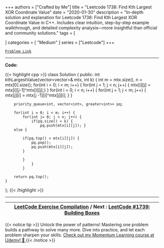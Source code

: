 
+++
authors = ["Crafted by Me"]
title = "Leetcode 1738: Find Kth Largest XOR Coordinate Value"
date = "2020-01-30"
description = "In-depth solution and explanation for Leetcode 1738: Find Kth Largest XOR Coordinate Value in C++. Includes clear intuition, step-by-step example walkthrough, and detailed complexity analysis—more insightful than official and community solutions."
tags = [
    
]
categories = [
    "Medium"
]
series = ["Leetcode"]
+++



[`Problem Link`](https://leetcode.com/problems/find-kth-largest-xor-coordinate-value/description/)

---

**Code:**

{{< highlight cpp >}}
class Solution {
public:
    int kthLargestValue(vector<vector<int>>& mtx, int k) {
        int m = mtx.size(), n = mtx[0].size();
        for(int i = 0; i < m; i++) {
        for(int j = 1; j < n; j++) {
            mtx[i][j] = mtx[i][j-1]^mtx[i][j];}
        }
        for(int i = 0; i < n; i++) {
            for(int j = 1; j < m; j++) {
                mtx[j][i] = mtx[j -1][i]^mtx[j][i]; }
        }
        
        priority_queue<int, vector<int>, greater<int>> pq;
        
        for(int i = 0; i < m; i++) {
            for(int j= 0; j < n; j++) {
                if(pq.size() < k) {
                    pq.push(mtx[i][j]); }
        else {
            
            if(pq.top() < mtx[i][j]) {
                pq.pop();
                pq.push(mtx[i][j]);
            }
            
            }
                }
            }
        
        return pq.top();
    }
    

};
{{< /highlight >}}


---

| [LeetCode Exercise Compilation](https://grid47.xyz/leetcode/) / Next : [LeetCode #1739: Building Boxes](https://grid47.xyz/posts/leetcode_1739) |
| --- |
{{< notice tip >}}
Unlock the power of patterns! Mastering one problem builds a pathway to solve many more. Dive into practice, and let each problem sharpen your skills. [Check out my Momentum Learning course at Udemy! 🚀 ](https://www.udemy.com/course/algorithms-and-data-structures-in-cpp/)
{{< /notice >}}

